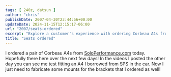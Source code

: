 ```yaml
---
tags: [ 240z, datsun ]
author: "chris"
publishDate: 2007-04-30T23:44:56+00:00
updateDate: 2024-11-15T12:15:17-06:00
url: "2007/seats-ordered"
excerpt: "Explore a customer's experience with ordering Corbeau A4s from SoloPerformance.com, including test fits and bracket mounting."
title: "Seats ordered"
---
```


I ordered a pair of Corbeau A4s from [SoloPerformance.com](https://www.soloperformance.com) today. Hopefully there here over the next few days! In the videos I posted the other day you can see me test fitting an A4 I borrowed from SPS in the car. Now I just need to fabricate some mounts for the brackets that I ordered as well!
